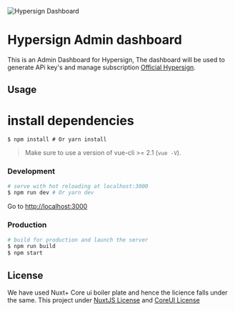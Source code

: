![Hypersign Dashboard](https://cdn.shortpixel.ai/client/to_avif,q_lossless,ret_img/https://hypersign.id/wp-content/uploads/2020/01/Banner_logo2.png)

# Hypersign Admin dashboard

This is an Admin Dashboard for Hypersign, The dashboard will be used to generate APi key's and manage subscription [Official Hypersign](https://github.com/hypersign-protocol/).

## Usage


# install dependencies

```
$ npm install # Or yarn install
```

> Make sure to use a version of vue-cli >= 2.1 (`vue -V`).

### Development

``` bash
# serve with hot reloading at localhost:3000
$ npm run dev # Or yarn dev
```

Go to [http://localhost:3000](http://localhost:3000)

### Production

``` bash
# build for production and launch the server
$ npm run build
$ npm start
```

## License
We have used Nuxt+ Core ui boiler plate and hence the licience falls under the same.
This project under [NuxtJS License](https://github.com/nuxt/nuxt.js/blob/dev/LICENSE) and [CoreUI License](https://github.com/coreui/coreui-free-vue-admin-template/blob/master/LICENSE)
